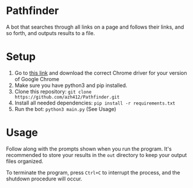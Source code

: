 # Pathfinder

A bot that searches through all links on a page and follows their links, and so forth, and outputs results to a file.

# Setup

1. Go to [this link](https://www.selenium.dev/documentation/webdriver/getting_started/install_drivers/) and download the correct Chrome driver for your version of Google Chrome
2. Make sure you have python3 and pip installed.
3. Clone this repository: `git clone https://github.com/azh412/Pathfinder.git`
4. Install all needed dependencies: `pip install -r requirements.txt`
5. Run the bot: `python3 main.py` (See Usage)

# Usage

Follow along with the prompts shown when you run the program. It's recommended to store your results in the `out` directory to keep your output files organized.

To terminate the program, press `Ctrl+C` to interrupt the process, and the shutdown procedure will occur.